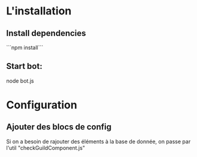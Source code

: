 <h1> L'installation </h1>
<h2> Install dependencies </h2>
```npm install```

<h2> Start bot: </h2>
node bot.js

<h1> Configuration </h1>
<h2> Ajouter des blocs de config </h2>
Si on a besoin de rajouter des éléments à la base de donnée, on passe par l'util "checkGuildComponent.js"
